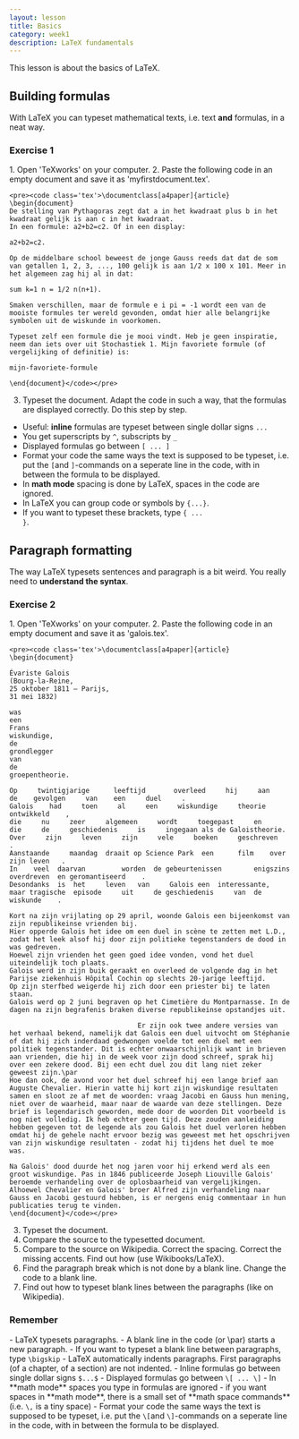 ```yaml
---
layout: lesson
title: Basics
category: week1
description: LaTeX fundamentals
---
```

This lesson is about the basics of LaTeX. 

Building formulas
-----------------

With LaTeX you can typeset mathematical texts, i.e. text **and** formulas, in a neat way. 

<div class="panel panel-primary">
<div class="panel-heading">
<h3 class="panel-title">
Exercise 1

</h3>
</div>
<div class="panel-body">
1.  Open 'TeXworks' on your computer.
2.  Paste the following code in an empty document and save it as
    'myfirstdocument.tex'. 

	<pre><code class='tex'>\documentclass[a4paper]{article}
	\begin{document}
	De stelling van Pythagoras zegt dat a in het kwadraat plus b in het kwadraat gelijk is aan c in het kwadraat. 
	In een formule: a2+b2=c2. Of in een display:
	
	a2+b2=c2.
	
	Op de middelbare school beweest de jonge Gauss reeds dat dat de som van getallen 1, 2, 3, ..., 100 gelijk is aan 1/2 x 100 x 101. Meer in het algemeen zag hij al in dat: 
	
	sum k=1 n = 1/2 n(n+1).
	
	Smaken verschillen, maar de formule e i pi = -1 wordt een van de mooiste formules ter wereld gevonden, omdat hier alle belangrijke symbolen uit de wiskunde in voorkomen. 
	
	Typeset zelf een formule die je mooi vindt. Heb je geen inspiratie, neem dan iets over uit Stochastiek 1. Mijn favoriete formule (of vergelijking of definitie) is:
	
	mijn-favoriete-formule
	
	\end{document}</code></pre>

3. Typeset the document. Adapt the code in such a way, that the formulas are displayed correctly. Do this step by step. 

-   Useful: **inline** formulas are typeset between single dollar signs <code class='tex'>$...$</code>
-   You get superscripts by <code class='tex'>^</code>, subscripts by <code class='tex'>_</code>
-   Displayed formulas go between <code class='tex'>\[ ... \]</code>
-   Format your code the same ways the text is supposed to be typeset, i.e. put the <code class='tex'>\[</code>and <code class='tex'>\]</code>-commands on a seperate line in the code, with in between the formula to be displayed. 
-   In **math mode** spacing is done by LaTeX, spaces in the code are ignored.
-   In LaTeX you can group code or symbols by <code class='tex'>{...}</code>.
-   If you want to typeset these brackets, type <code class='tex'>\{ ... \}</code>.


</div>
</div>

Paragraph formatting
--------------------

The way LaTeX typesets sentences and paragraph is a bit weird. You really need to **understand the syntax**.  

<div class="panel panel-primary">
<div class="panel-heading">
<h3 class="panel-title">
Exercise 2

</h3>
</div>
<div class="panel-body">
1.  Open 'TeXworks' on your computer.
2.  Paste the following code in an empty document and save it as
    'galois.tex'. 

	<pre><code class='tex'>\documentclass[a4paper]{article}
	\begin{document}
	
	Évariste Galois 
	(Bourg-la-Reine, 
	25 oktober 1811 – Parijs, 
	31 mei 1832) 
	
	was 
	een 
	Frans 
	wiskundige, 
	de 
	grondlegger 
	van 
	de 
	groepentheorie.

	Op     twintigjarige      leeftijd       overleed     hij     aan      de    gevolgen     van    een     duel     . 
	Galois    had     toen     al     een     wiskundige     theorie     ontwikkeld    , 
	die     nu     zeer     algemeen     wordt     toegepast     en     die     de     geschiedenis     is     ingegaan als de Galoistheorie. 
	Over     zijn     leven     zijn     vele     boeken     geschreven    . 
	Aanstaande     maandag  draait op Science Park  een      film    over zijn leven   .
	In    veel  daarvan 		worden 	de gebeurtenissen		 enigszins			 overdreven	 en geromantiseerd    . 
	Desondanks 	is 	het 	leven 	van 	Galois een 	interessante, 	maar tragische 	episode 	uit 	de geschiedenis 	van	 de 	wiskunde    .
	
	Kort na zijn vrijlating op 29 april, woonde Galois een bijeenkomst van zijn republikeinse vrienden bij. 
	Hier opperde Galois het idee om een duel in scène te zetten met L.D., 
	zodat het leek alsof hij door zijn politieke tegenstanders de dood in was gedreven. 
	Hoewel zijn vrienden het geen goed idee vonden, vond het duel uiteindelijk toch plaats. 
	Galois werd in zijn buik geraakt en overleed de volgende dag in het Parijse ziekenhuis Hôpital Cochin op slechts 20-jarige leeftijd. 
	Op zijn sterfbed weigerde hij zich door een priester bij te laten staan. 
	Galois werd op 2 juni begraven op het Cimetière du Montparnasse. In de dagen na zijn begrafenis braken diverse republikeinse opstandjes uit.

									Er zijn ook twee andere versies van het verhaal bekend, namelijk dat Galois een duel uitvocht om Stéphanie of dat hij zich inderdaad gedwongen voelde tot een duel met een politiek tegenstander. Dit is echter onwaarschijnlijk want in brieven aan vrienden, die hij in de week voor zijn dood schreef, sprak hij over een zekere dood. Bij een echt duel zou dit lang niet zeker geweest zijn.\par
	Hoe dan ook, de avond voor het duel schreef hij een lange brief aan Auguste Chevalier. Hierin vatte hij kort zijn wiskundige resultaten samen en sloot ze af met de woorden: vraag Jacobi en Gauss hun mening, niet over de waarheid, maar naar de waarde van deze stellingen. Deze brief is legendarisch geworden, mede door de woorden Dit voorbeeld is nog niet volledig. Ik heb echter geen tijd. Deze zouden aanleiding hebben gegeven tot de legende als zou Galois het duel verloren hebben omdat hij de gehele nacht ervoor bezig was geweest met het opschrijven van zijn wiskundige resultaten - zodat hij tijdens het duel te moe was.

	Na Galois' dood duurde het nog jaren voor hij erkend werd als een groot wiskundige. Pas in 1846 publiceerde Joseph Liouville Galois' beroemde verhandeling over de oplosbaarheid van vergelijkingen. Alhoewel Chevalier en Galois' broer Alfred zijn verhandeling naar Gauss en Jacobi gestuurd hebben, is er nergens enig commentaar in hun publicaties terug te vinden.
	\end{document}</code></pre>

3.  Typeset the document.
4.  Compare the source to the typesetted document. 
5.  Compare to the source on Wikipedia. Correct the spacing. Correct the missing accents. Find out how (use Wikibooks/LaTeX). 
6.  Find the paragraph break which is not done by a blank line. Change the code to a blank line. 
7.  Find out how to typeset blank lines between the paragraphs (like on Wikipedia). 

</div>
</div>

<div class="panel panel-success">
<div class="panel-heading">
<h3 class="panel-title">
Remember

</h3>
</div>
<div class="panel-body">
- LaTeX typesets paragraphs.
- A blank line in the code (or \par) starts a new paragraph.
- If you want to typeset a blank line between paragraphs, type <code class='tex'>\bigskip</code>
- LaTeX automatically indents paragraphs. First paragraphs (of a chapter, of a section) are not indented. 
- Inline formulas go between single dollar signs <code class='tex'>$...$</code>
- Displayed formulas go between <code class='tex'>\[ ... \]</code>
- In **math mode** spaces you type in formulas are ignored
- if you want spaces in **math mode**, there is a small set of **math space commands** (i.e. <code class='tex'>\,</code> is a tiny space)
- Format your code the same ways the text is supposed to be typeset, i.e. put the <code class='tex'>\[</code>and <code class='tex'>\]</code>-commands on a seperate line in the code, with in between the formula to be displayed. 

</div>
</div>
